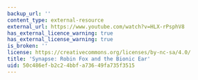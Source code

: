 ```yaml
---
backup_url: ''
content_type: external-resource
external_url: https://www.youtube.com/watch?v=HLX-rPsphV8
has_external_licence_warning: true
has_external_license_warning: true
is_broken: ''
license: https://creativecommons.org/licenses/by-nc-sa/4.0/
title: 'Synapse: Robin Fox and the Bionic Ear'
uid: 50c486ef-b2c2-4bbf-a736-49fa735f3515
---
```

